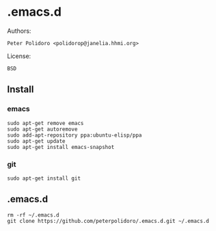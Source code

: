 # .emacs.d

Authors:

    Peter Polidoro <polidorop@janelia.hhmi.org>

License:

    BSD

## Install

### emacs

```shell
sudo apt-get remove emacs
sudo apt-get autoremove
sudo add-apt-repository ppa:ubuntu-elisp/ppa
sudo apt-get update
sudo apt-get install emacs-snapshot
```

### git

```shell
sudo apt-get install git
```

## .emacs.d

```shell
rm -rf ~/.emacs.d
git clone https://github.com/peterpolidoro/.emacs.d.git ~/.emacs.d
```
